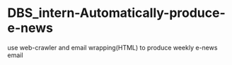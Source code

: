 # DBS_intern-Automatically-produce-e-news
use web-crawler and email wrapping(HTML) to produce weekly e-news email
